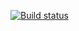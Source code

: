 [![Build status](https://ci.appveyor.com/api/projects/status/k6ns9ey2yyp0o57q?svg=true)](https://ci.appveyor.com/project/sulfurmagic/bdd)
